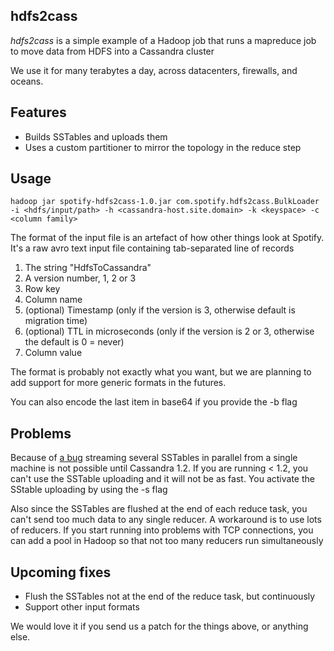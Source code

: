 ## hdfs2cass

*hdfs2cass* is a simple example of a Hadoop job that runs a mapreduce job to move data from HDFS into a Cassandra cluster

We use it for many terabytes a day, across datacenters, firewalls, and oceans.

## Features

* Builds SSTables and uploads them
* Uses a custom partitioner to mirror the topology in the reduce step

## Usage

```
hadoop jar spotify-hdfs2cass-1.0.jar com.spotify.hdfs2cass.BulkLoader -i <hdfs/input/path> -h <cassandra-host.site.domain> -k <keyspace> -c <column family>
```

The format of the input file is an artefact of how other things look at Spotify. It's a raw avro text input file containing tab-separated line of records

1. The string "HdfsToCassandra"
2. A version number, 1, 2 or 3
3. Row key
4. Column name
5. (optional) Timestamp (only if the version is 3, otherwise default is migration time)
6. (optional) TTL in microseconds (only if the version is 2 or 3, otherwise the default is 0 = never)
7. Column value

The format is probably not exactly what you want, but we are planning to add support for more generic formats in the futures.

You can also encode the last item in base64 if you provide the -b flag

## Problems

Because of [a bug](http://www.mail-archive.com/commits@cassandra.apache.org/msg50170.html) streaming several SSTables in parallel from a single machine is not possible until Cassandra 1.2. If you are running < 1.2, you can't use the SSTable uploading and it will not be as fast. You activate the SStable uploading by using the -s flag

Also since the SSTables are flushed at the end of each reduce task, you can't send too much data to any single reducer. A workaround is to use lots of reducers. If you start running into problems with TCP connections, you can add a pool in Hadoop so that not too many reducers run simultaneously

## Upcoming fixes

* Flush the SSTables not at the end of the reduce task, but continuously
* Support other input formats

We would love it if you send us a patch for the things above, or anything else.
